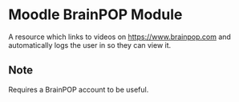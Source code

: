 # Moodle BrainPOP Module
A resource which links to videos on https://www.brainpop.com and automatically logs the user in so they can view it.

## Note
Requires a BrainPOP account to be useful.
